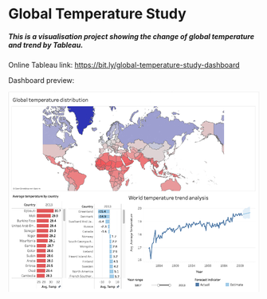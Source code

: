 # Global Temperature Study
##### This is a visualisation project showing the change of global temperature and trend by Tableau.

Online Tableau link: https://bit.ly/global-temperature-study-dashboard

Dashboard preview:

[![alt text](https://github.com/tommy539/Data-Science-Project/blob/master/Global%20Temperature%20Study/dashboard-preview.png?raw=true)](https://bit.ly/global-temperature-study-dashboard)


